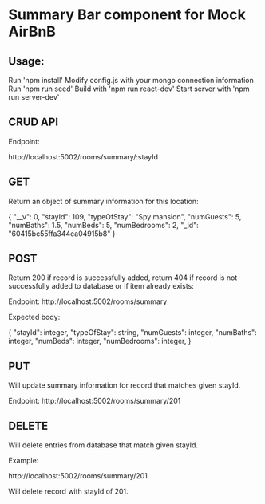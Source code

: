 # Summary Bar component for Mock AirBnB

## Usage:
Run 'npm install'
Modify config.js with your mongo connection information
Run 'npm run seed'
Build with 'npm run react-dev'
Start server with 'npm run server-dev'


## CRUD API

Endpoint:

http://localhost:5002/rooms/summary/:stayId

## GET

Return an object of summary information for this location:

{
    "__v": 0,
    "stayId": 109,
    "typeOfStay": "Spy mansion",
    "numGuests": 5,
    "numBaths": 1.5,
    "numBeds": 5,
    "numBedrooms": 2,
    "_id": "60415bc55ffa344ca04915b8"
}

## POST

Return 200 if record is successfully added, return 404 if record is not successfully added to database or if item already exists:

Endpoint: http://localhost:5002/rooms/summary

Expected body:

{
    "stayId": integer,
    "typeOfStay": string,
    "numGuests": integer,
    "numBaths": integer,
    "numBeds": integer,
    "numBedrooms": integer,
}

## PUT

Will update summary information for record that matches given stayId.

Endpoint: http://localhost:5002/rooms/summary/201

## DELETE

Will delete entries from database that match given stayId.

Example:

http://localhost:5002/rooms/summary/201

Will delete record with stayId of 201.
